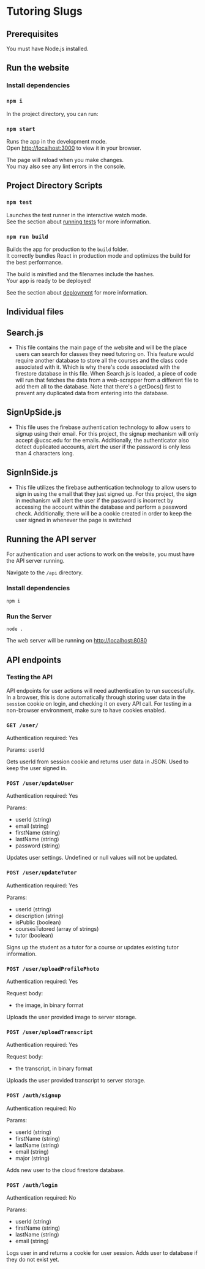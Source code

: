 # Tutoring Slugs

## Prerequisites
You must have Node.js installed.

## Run the website

### Install dependencies
### `npm i`

In the project directory, you can run:

### `npm start`

Runs the app in the development mode.\
Open [http://localhost:3000](http://localhost:3000) to view it in your browser.

The page will reload when you make changes.\
You may also see any lint errors in the console.

## Project Directory Scripts

### `npm test`

Launches the test runner in the interactive watch mode.\
See the section about [running tests](https://facebook.github.io/create-react-app/docs/running-tests) for more information.

### `npm run build`

Builds the app for production to the `build` folder.\
It correctly bundles React in production mode and optimizes the build for the best performance.

The build is minified and the filenames include the hashes.\
Your app is ready to be deployed!

See the section about [deployment](https://facebook.github.io/create-react-app/docs/deployment) for more information.

## Individual files

## Search.js

- This file contains the main page of the website and will be the place users can search for classes they need tutoring on. This feature would require another database to store all the courses and the class code associated with it. Which is why there's code associated with the firestore database in this file. When Search.js is loaded, a piece of code will run that fetches the data from a web-scrapper from a different file to add them all to the database. Note that there's a getDocs() first to prevent any duplicated data from entering into the database.

## SignUpSide.js

- This file uses the firebase authentication technology to allow users to signup using their email. For this project, the signup mechanism will only accept @ucsc.edu for the emails. Additionally, the authenticator also detect duplicated accounts, alert the user if the password is only less than 4 characters long.

## SignInSide.js

- This file utilizes the firebase authentication technology to allow users to sign in using the email that they just signed up. For this project, the sign in mechanism will alert the user if the password is incorrect by accessing the account within the database and perform a password check. Additionally, there will be a cookie created in order to keep the user signed in whenever the page is switched



## Running the API server
For authentication and user actions to work on the website, you must have the API server running. 

Navigate to the `/api` directory.

### Install dependencies
`npm i`
### Run the Server
`node .`

The web server will be running on [http://localhost:8080](http://localhost:8080)

## API endpoints

### Testing the API
API endpoints for user actions will need authentication to run successfully. In a browser, this is done automatically through storing user data in the `session` cookie on login, and checking it on every API call. For testing in a non-browser environment, make sure to have cookies enabled.

### `GET /user/`
Authentication required: Yes 

Params: userId

Gets userId from session cookie and returns user data in JSON. Used to keep the user signed in.

### `POST /user/updateUser`
Authentication required: Yes

Params:
- userId (string)
- email (string)
- firstName (string)
- lastName (string)
- password (string)

Updates user settings. Undefined or null values will not be updated.

### `POST /user/updateTutor`
Authentication required: Yes

Params:
- userId (string)
- description (string)
- isPublic (boolean)
- coursesTutored (array of strings)
- tutor (boolean)

Signs up the student as a tutor for a course or updates existing tutor information.

### `POST /user/uploadProfilePhoto`
Authentication required: Yes

Request body:

- the image, in binary format

Uploads the user provided image to server storage.

### `POST /user/uploadTranscript`
Authentication required: Yes

Request body:

- the transcript, in binary format

Uploads the user provided transcript to server storage.


### `POST /auth/signup`
Authentication required: No

Params:
- userId (string)
- firstName (string)
- lastName (string)
- email (string)
- major (string)

Adds new user to the cloud firestore database.

### `POST /auth/login`
Authentication required: No

Params:
- userId (string)
- firstName (string)
- lastName (string)
- email (string)

Logs user in and returns a cookie for user session. Adds user to database if they do not exist yet.
